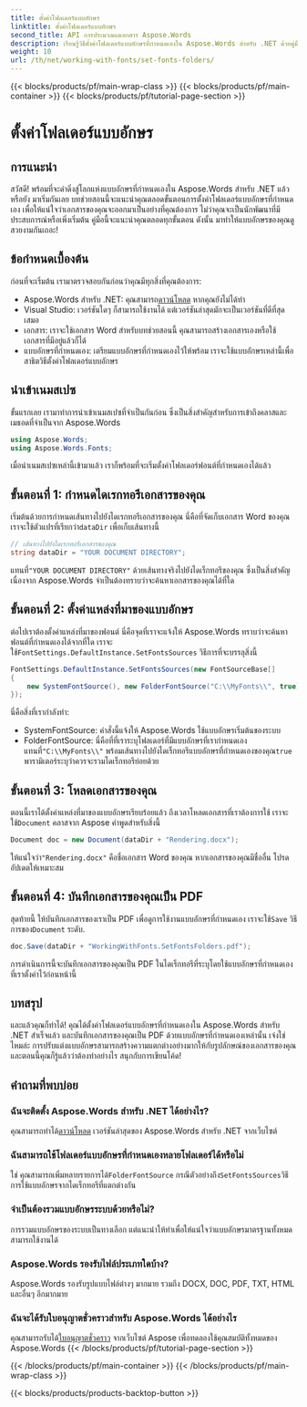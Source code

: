```yaml
---
title: ตั้งค่าโฟลเดอร์แบบอักษร
linktitle: ตั้งค่าโฟลเดอร์แบบอักษร
second_title: API การประมวลผลเอกสาร Aspose.Words
description: เรียนรู้วิธีตั้งค่าโฟลเดอร์แบบอักษรที่กำหนดเองใน Aspose.Words สำหรับ .NET ด้วยคู่มือทีละขั้นตอนที่ครอบคลุมนี้ เหมาะสำหรับนักพัฒนาที่ต้องการปรับปรุงแบบอักษรของเอกสาร
weight: 10
url: /th/net/working-with-fonts/set-fonts-folders/
---
```


{{< blocks/products/pf/main-wrap-class >}}
{{< blocks/products/pf/main-container >}}
{{< blocks/products/pf/tutorial-page-section >}}

# ตั้งค่าโฟลเดอร์แบบอักษร

## การแนะนำ

สวัสดี! พร้อมที่จะดำดิ่งสู่โลกแห่งแบบอักษรที่กำหนดเองใน Aspose.Words สำหรับ .NET แล้วหรือยัง มาเริ่มกันเลย บทช่วยสอนนี้จะแนะนำคุณตลอดขั้นตอนการตั้งค่าโฟลเดอร์แบบอักษรที่กำหนดเอง เพื่อให้แน่ใจว่าเอกสารของคุณจะออกมาเป็นอย่างที่คุณต้องการ ไม่ว่าคุณจะเป็นนักพัฒนาที่มีประสบการณ์หรือเพิ่งเริ่มต้น คู่มือนี้จะแนะนำคุณตลอดทุกขั้นตอน ดังนั้น มาทำให้แบบอักษรของคุณดูสวยงามกันเถอะ!

## ข้อกำหนดเบื้องต้น

ก่อนที่จะเริ่มต้น เรามาตรวจสอบกันก่อนว่าคุณมีทุกสิ่งที่คุณต้องการ:

-  Aspose.Words สำหรับ .NET: คุณสามารถ[ดาวน์โหลด](https://releases.aspose.com/words/net/) หากคุณยังไม่ได้ทำ
- Visual Studio: เวอร์ชันใดๆ ก็สามารถใช้งานได้ แต่เวอร์ชันล่าสุดมักจะเป็นเวอร์ชันที่ดีที่สุดเสมอ
- เอกสาร: เราจะใช้เอกสาร Word สำหรับบทช่วยสอนนี้ คุณสามารถสร้างเอกสารเองหรือใช้เอกสารที่มีอยู่แล้วก็ได้
- แบบอักษรที่กำหนดเอง: เตรียมแบบอักษรที่กำหนดเองไว้ให้พร้อม เราจะใช้แบบอักษรเหล่านี้เพื่อสาธิตวิธีตั้งค่าโฟลเดอร์แบบอักษร

## นำเข้าเนมสเปซ

ขั้นแรกเลย เรามาทำการนำเข้าเนมสเปซที่จำเป็นกันก่อน ซึ่งเป็นสิ่งสำคัญสำหรับการเข้าถึงคลาสและเมธอดที่จำเป็นจาก Aspose.Words

```csharp
using Aspose.Words;
using Aspose.Words.Fonts;
```

เมื่อนำเนมสเปซเหล่านี้เข้ามาแล้ว เราก็พร้อมที่จะเริ่มตั้งค่าโฟลเดอร์ฟอนต์ที่กำหนดเองได้แล้ว

## ขั้นตอนที่ 1: กำหนดไดเรกทอรีเอกสารของคุณ

 เริ่มต้นด้วยการกำหนดเส้นทางไปยังไดเรกทอรีเอกสารของคุณ นี่คือที่จัดเก็บเอกสาร Word ของคุณ เราจะใช้ตัวแปรที่เรียกว่า`dataDir` เพื่อเก็บเส้นทางนี้

```csharp
// เส้นทางไปยังไดเรกทอรีเอกสารของคุณ
string dataDir = "YOUR DOCUMENT DIRECTORY";
```

 แทนที่`"YOUR DOCUMENT DIRECTORY"` ด้วยเส้นทางจริงไปยังไดเร็กทอรีของคุณ ซึ่งเป็นสิ่งสำคัญ เนื่องจาก Aspose.Words จำเป็นต้องทราบว่าจะค้นหาเอกสารของคุณได้ที่ใด

## ขั้นตอนที่ 2: ตั้งค่าแหล่งที่มาของแบบอักษร

 ต่อไปเราต้องตั้งค่าแหล่งที่มาของฟอนต์ นี่คือจุดที่เราจะแจ้งให้ Aspose.Words ทราบว่าจะค้นหาฟอนต์ที่กำหนดเองได้จากที่ใด เราจะใช้`FontSettings.DefaultInstance.SetFontsSources` วิธีการที่จะบรรลุสิ่งนี้

```csharp
FontSettings.DefaultInstance.SetFontsSources(new FontSourceBase[]
{
	new SystemFontSource(), new FolderFontSource("C:\\MyFonts\\", true)
});
```

นี่คือสิ่งที่เรากำลังทำ:

- SystemFontSource: คำสั่งนี้แจ้งให้ Aspose.Words ใช้แบบอักษรเริ่มต้นของระบบ
-  FolderFontSource: นี่คือที่ที่เราระบุโฟลเดอร์ที่มีแบบอักษรที่เรากำหนดเอง แทนที่`"C:\\MyFonts\\"` พร้อมเส้นทางไปยังไดเร็กทอรีแบบอักษรที่กำหนดเองของคุณ`true` พารามิเตอร์ระบุว่าควรจะรวมไดเร็กทอรีย่อยด้วย

## ขั้นตอนที่ 3: โหลดเอกสารของคุณ

ตอนนี้เราได้ตั้งค่าแหล่งที่มาของแบบอักษรเรียบร้อยแล้ว ถึงเวลาโหลดเอกสารที่เราต้องการใช้ เราจะใช้`Document` คลาสจาก Aspose คำพูดสำหรับสิ่งนี้

```csharp
Document doc = new Document(dataDir + "Rendering.docx");
```

 ให้แน่ใจว่า`"Rendering.docx"` คือชื่อเอกสาร Word ของคุณ หากเอกสารของคุณมีชื่ออื่น โปรดอัปเดตให้เหมาะสม

## ขั้นตอนที่ 4: บันทึกเอกสารของคุณเป็น PDF

 สุดท้ายนี้ ให้บันทึกเอกสารของเราเป็น PDF เพื่อดูการใช้งานแบบอักษรที่กำหนดเอง เราจะใช้`Save` วิธีการของ`Document` ระดับ.

```csharp
doc.Save(dataDir + "WorkingWithFonts.SetFontsFolders.pdf");
```

การดำเนินการนี้จะบันทึกเอกสารของคุณเป็น PDF ในไดเร็กทอรีที่ระบุโดยใช้แบบอักษรที่กำหนดเองที่เราตั้งค่าไว้ก่อนหน้านี้

## บทสรุป

และแล้วคุณก็ทำได้! คุณได้ตั้งค่าโฟลเดอร์แบบอักษรที่กำหนดเองใน Aspose.Words สำหรับ .NET สำเร็จแล้ว และบันทึกเอกสารของคุณเป็น PDF ด้วยแบบอักษรที่กำหนดเองเหล่านั้น เจ๋งใช่ไหมล่ะ การปรับแต่งแบบอักษรสามารถสร้างความแตกต่างอย่างมากให้กับรูปลักษณ์ของเอกสารของคุณ และตอนนี้คุณก็รู้แล้วว่าต้องทำอย่างไร สนุกกับการเขียนโค้ด!

## คำถามที่พบบ่อย

### ฉันจะติดตั้ง Aspose.Words สำหรับ .NET ได้อย่างไร?

 คุณสามารถทำได้[ดาวน์โหลด](https://releases.aspose.com/words/net/) เวอร์ชันล่าสุดของ Aspose.Words สำหรับ .NET จากเว็บไซต์

### ฉันสามารถใช้โฟลเดอร์แบบอักษรที่กำหนดเองหลายโฟลเดอร์ได้หรือไม่

 ใช่ คุณสามารถเพิ่มหลายรายการได้`FolderFontSource` กรณีตัวอย่างถึง`SetFontsSources`วิธีการใช้แบบอักษรจากไดเร็กทอรีที่แตกต่างกัน

### จำเป็นต้องรวมแบบอักษรระบบด้วยหรือไม่?

การรวมแบบอักษรของระบบเป็นทางเลือก แต่แนะนำให้ทำเพื่อให้แน่ใจว่าแบบอักษรมาตรฐานทั้งหมดสามารถใช้งานได้

### Aspose.Words รองรับไฟล์ประเภทใดบ้าง?

Aspose.Words รองรับรูปแบบไฟล์ต่างๆ มากมาย รวมถึง DOCX, DOC, PDF, TXT, HTML และอื่นๆ อีกมากมาย

### ฉันจะได้รับใบอนุญาตชั่วคราวสำหรับ Aspose.Words ได้อย่างไร

 คุณสามารถรับได้[ใบอนุญาตชั่วคราว](https://purchase.aspose.com/temporary-license/) จากเว็บไซต์ Aspose เพื่อทดลองใช้คุณสมบัติทั้งหมดของ Aspose.Words
{{< /blocks/products/pf/tutorial-page-section >}}

{{< /blocks/products/pf/main-container >}}
{{< /blocks/products/pf/main-wrap-class >}}

{{< blocks/products/products-backtop-button >}}
